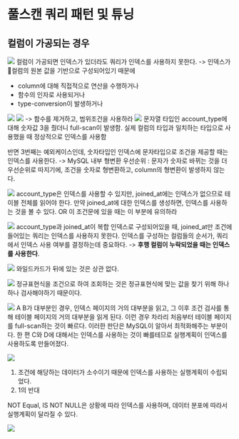 # 풀스캔 쿼리 패턴 및 튜닝

## 컬럼이 가공되는 경우
![](https://i.imgur.com/p46353F.png)
컬럼이 가공되면 인덱스가 있더라도 쿼리가 인덱스를 사용하지 못한다. -> 인덱스가 컬럼의 원본 값을 기반으로 구성되어있기 때문에
- column에 대해 직접적으로 연산을 수행하거나
- 함수의 인자로 사용되거나
- type-conversion이 발생하거나

![](https://i.imgur.com/4tYIzeT.png)
![](https://i.imgur.com/UtRUYno.png) 
-> 함수를 제거하고, 범위조건을 사용하라
![](https://i.imgur.com/dR8lUPO.png)
문자열 타입인 account_type에 대해 숫자값 3을 줬더니 full-scan이 발생함. 실제 컬럼의 타입과 일치하는 타입으로 사용했을 때 정상적으로 인덱스를 사용함

반면 3번째는 예외케이스인데, 숫자타입인 인덱스에 문자타입으로 조건을 제공할 때는 인덱스를 사용한다. -> MySQL 내부 형변환 우선순위 : 문자가 숫자로 바뀌는 것을 더 우선순위로 따지기에, 조건을 숫자로 형변환하고, column의 형변환이 발생하지 않는다.

![](https://i.imgur.com/vKBjhfl.png)
account_type은 인덱스를 사용할 수 있지만, joined_at에는 인덱스가 없으므로 테이블 전체를 읽어야 한다. 
만약 joined_at에 대한 인덱스를 생성하면, 인덱스를 사용하는 것을 볼 수 있다.
OR 이 조건문에 있을 때는 이 부분에 유의하라

![](https://i.imgur.com/PaikTBV.png)
account_type과 joined_at이 복합 인덱스로 구성되어있을 때, joined_at만 조건에 들어있는 쿼리는 인덱스를 사용하지 못한다.
인덱스를 구성하는 컬럼들의 순서가, 쿼리에서 인덱스 사용 여부를 결정하는데 중요하다. -> **후행 컬럼이 누락되었을 때는 인덱스를 사용한다**.

![](https://i.imgur.com/yROiHP2.png)
와일드카드가 뒤에 있는 것은 상관 없다.

![](https://i.imgur.com/xWyU3ld.png)
정규표현식을 조건으로 하여 조회하는 것은 정규표현식에 맞는 값을 찾기 위해 하나하나 검사해야하기 때문이다.

![](https://i.imgur.com/2WnPvji.png)
A B가 대부분인 경우, 인덱스 페이지의 거의 대부분을 읽고, 그 이후 조건 검사를 통해 테이블 페이지의 거의 대부분을 읽게 된다. 이런 경우 차라리 처음부터 테이블 페이지를 full-scan하는 것이 빠르다. 이러한 판단은 MySQL이 알아서 최적화해주는 부분이다.
한 편 C와 D에 대해서는 인덱스를 사용하는 것이 빠를테므로 실행계획이 인덱스를 사용하도록 만들어졌다.


![](https://i.imgur.com/F1yUvm2.png)
1. 조건에 해당하는 데이터가 소수이기 때문에 인덱스를 사용하는 실행계획이 수립되었다.
2. 1의 반대


NOT Equal, IS NOT NULL은 상황에 따라 인덱스를 사용하며, 데이터 분포에 따라서 실행계획이 달라질 수 있다.


![](https://i.imgur.com/XYw1AOd.png)
